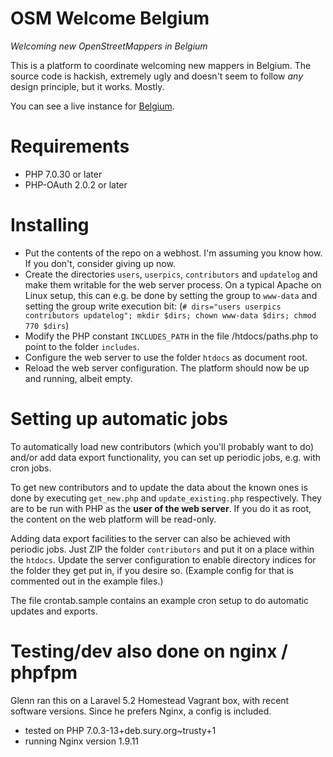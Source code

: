 # OSM Welcome Belgium

*Welcoming new OpenStreetMappers in Belgium*

This is a platform to coordinate welcoming new mappers in Belgium. The source code is hackish, extremely ugly and doesn't seem to follow *any* design principle, but it works. Mostly.

You can see a live instance for [Belgium](https://welcome.osm.be/).

# Requirements

* PHP 7.0.30 or later
* PHP-OAuth 2.0.2 or later

# Installing

* Put the contents of the repo on a webhost. I'm assuming you know how. If you don't, consider giving up now.
* Create the directories `users`, `userpics`, `contributors` and `updatelog` and make them writable for the web server process. On a typical Apache on Linux setup, this can e.g. be done by setting the group to `www-data` and setting the group write execution bit: (`# dirs="users userpics contributors updatelog"; mkdir $dirs; chown www-data $dirs; chmod 770 $dirs`)
* Modify the PHP constant `INCLUDES_PATH` in the file /htdocs/paths.php to point to the folder `includes`.
* Configure the web server to use the folder `htdocs` as document root.
* Reload the web server configuration. The platform should now be up and running, albeit empty.

# Setting up automatic jobs

To automatically load new contributors (which you'll probably want to do) and/or add data export functionality, you can set up periodic jobs, e.g. with cron jobs.

To get new contributors and to update the data about the known ones is done by executing `get_new.php` and `update_existing.php` respectively. They are to be run with PHP as the **user of the web server**. If you do it as root, the content on the web platform will be read-only.

Adding data export facilities to the server can also be achieved with periodic jobs. Just ZIP the folder `contributors` and put it on a place within the `htdocs`. Update the server configuration to enable directory indices for the folder they get put in, if you desire so. (Example config for that is commented out in the example files.)

The file crontab.sample contains an example cron setup to do automatic updates and exports.

# Testing/dev also done on nginx / phpfpm
Glenn ran this on a Laravel 5.2 Homestead Vagrant box, with recent software versions. Since he prefers Nginx, a config is included.

* tested on PHP 7.0.3-13+deb.sury.org~trusty+1
* running Nginx version 1.9.11
